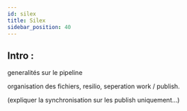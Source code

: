 ```yaml
---
id: silex
title: Silex
sidebar_position: 40
---
```


## Intro :

generalités sur le pipeline

organisation des fichiers, resilio, seperation work / publish.

(expliquer la synchronisation sur les publish uniquement...)
